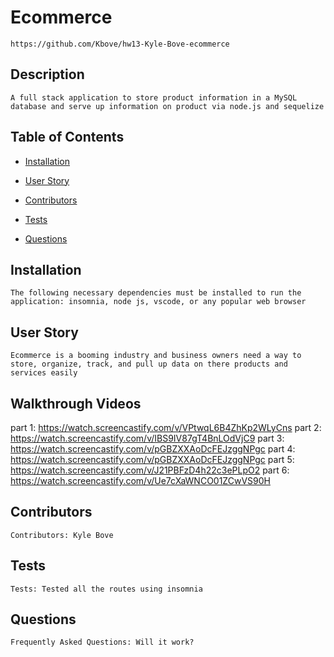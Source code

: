 # Ecommerce
    https://github.com/Kbove/hw13-Kyle-Bove-ecommerce
    
## Description
    A full stack application to store product information in a MySQL database and serve up information on product via node.js and sequelize
    
## Table of Contents
    
* [Installation](#Installation)
    
* [User Story](#Usage)

* [Contributors](#Contributors)
    
* [Tests](#Tests)
    
* [Questions](#Question)
    
## Installation <a id="Installation"></a>
    The following necessary dependencies must be installed to run the application: insomnia, node js, vscode, or any popular web browser
    
## User Story <a id="Usage"></a>
    Ecommerce is a booming industry and business owners need a way to store, organize, track, and pull up data on there products and services easily

## Walkthrough Videos
part 1: https://watch.screencastify.com/v/VPtwqL6B4ZhKp2WLyCns
part 2: https://watch.screencastify.com/v/IBS9IV87gT4BnLOdVjC9
part 3: https://watch.screencastify.com/v/pGBZXXAoDcFEJzggNPgc
part 4: https://watch.screencastify.com/v/pGBZXXAoDcFEJzggNPgc
part 5: https://watch.screencastify.com/v/J21PBFzD4h22c3ePLpO2
part 6: https://watch.screencastify.com/v/Ue7cXaWNCO01ZCwVS90H
    
## Contributors <a id="Contributors"></a>
    Contributors: Kyle Bove
    
## Tests <a id="Tests"></a>
    Tests: Tested all the routes using insomnia
    
## Questions <a id="Question"></a>
    Frequently Asked Questions: Will it work?
    